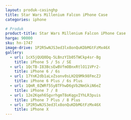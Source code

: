 ```yaml
---
layout: produk-casinghp
title: Star Wars Millenium Falcon iPhone Case
categories: iphone

# Produk
product-title: Star Wars Millenium Falcon iPhone Case
harga: 90000
sku: hn-1747
image-drive: 1P2R5wNJS3ed3lx8onQuKDbMGtFzMx46X
gallery:
  - url: 1cX5jQUQ0Dq-5LBnzYIb05TWCkp4sr-Bg
    title: iPhone 5 / 5s / SE
  - url: 1QcTB-I83BcsEwBVfmOBnxRtlO11VPr2-
    title: iPhone 6 / 6s
  - url: 17YnK2db1aLvZsonv0sLH2Q9Mk98FmcZJ
    title: iPhone 6 Plus / 6s Plus
  - url: 1QmR_0ZWRf5SyBTFhwD6gVb2NmSkiN6eZ
    title: iPhone 7 / 8
  - url: 12e2Kqeh6SgvrhgmT8oKqgxIYhLR3puis
    title: iPhone 7 Plus / 8 Plus
  - url: 1P2R5wNJS3ed3lx8onQuKDbMGtFzMx46X
    title: iPhone X
---
```

